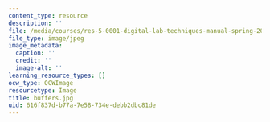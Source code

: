 ```yaml
---
content_type: resource
description: ''
file: /media/courses/res-5-0001-digital-lab-techniques-manual-spring-2007/616f837db77a7e58734edebb2dbc81de_buffers.jpg
file_type: image/jpeg
image_metadata:
  caption: ''
  credit: ''
  image-alt: ''
learning_resource_types: []
ocw_type: OCWImage
resourcetype: Image
title: buffers.jpg
uid: 616f837d-b77a-7e58-734e-debb2dbc81de
---
```

